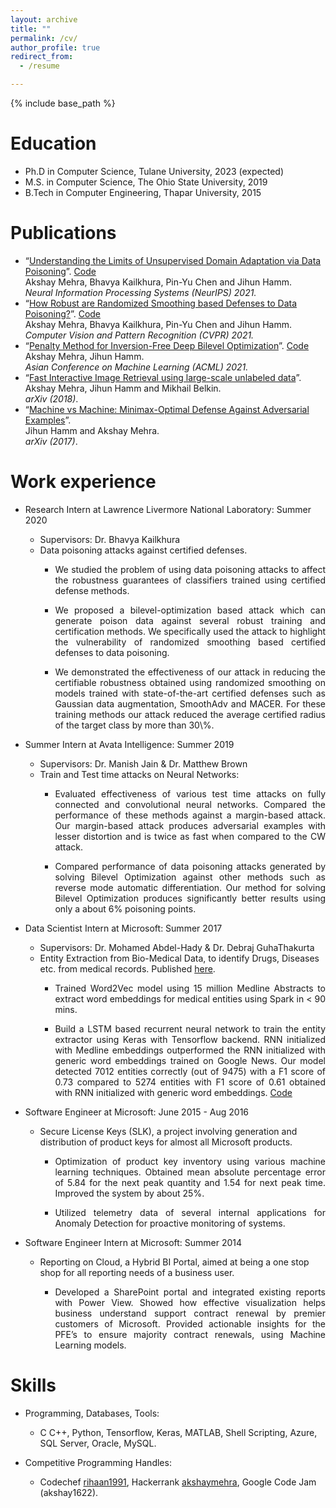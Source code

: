 ```yaml
---
layout: archive
title: ""
permalink: /cv/
author_profile: true
redirect_from:
  - /resume

---
```


{% include base_path %}

Education
======
* Ph.D in Computer Science, Tulane University, 2023 (expected)
* M.S. in Computer Science, The Ohio State University, 2019
* B.Tech in Computer Engineering, Thapar University, 2015 

Publications
======
<!--  ![New](output.gif) -->
* “[Understanding the Limits of Unsupervised Domain Adaptation via Data Poisoning](https://arxiv.org/pdf/2107.03919.pdf)”. [Code](https://github.com/akshaymehra24/LimitsOfUDA)
  <br> Akshay Mehra, Bhavya Kailkhura, Pin-Yu Chen and Jihun Hamm. 
  <br> <i>Neural Information Processing Systems (NeurIPS) 2021. </i>
* “[How Robust are Randomized Smoothing based Defenses to Data Poisoning?](https://arxiv.org/pdf/2012.01274.pdf)”. [Code](https://github.com/akshaymehra24/poisoning_certified_defenses)
  <br> Akshay Mehra, Bhavya Kailkhura, Pin-Yu Chen and Jihun Hamm. 
  <br> <i>Computer Vision and Pattern Recognition (CVPR) 2021. </i>
* “[Penalty Method for Inversion-Free Deep Bilevel Optimization](https://arxiv.org/pdf/1911.03432.pdf)”. [Code](https://github.com/jihunhamm/bilevel-penalty)
  <br> Akshay Mehra, Jihun Hamm.  
  <i>Asian Conference on Machine Learning (ACML) 2021. </i>
* “[Fast Interactive Image Retrieval using large-scale unlabeled data](https://arxiv.org/pdf/1802.04204.pdf)”. 
  <br> Akshay Mehra, Jihun Hamm and Mikhail Belkin. 
  <br> <i>arXiv (2018)</i>.
* “[Machine vs Machine: Minimax-Optimal Defense Against Adversarial Examples](https://arxiv.org/pdf/1711.04368.pdf)”. 
  <br> Jihun Hamm and Akshay Mehra.
  <br> <i>arXiv (2017)</i>.


Work experience
======
* Research Intern at Lawrence Livermore National Laboratory: Summer 2020
  * Supervisors: Dr. Bhavya Kailkhura
  * Data poisoning attacks against certified defenses.  
	* <p style="text-align: justify;">We studied the problem of using data poisoning attacks to affect the robustness guarantees of classifiers trained using certified defense methods.</p>
	* <p style="text-align: justify;">We proposed a bilevel-optimization based attack which can generate poison data against several robust training and certification methods. We specifically used the attack to highlight the vulnerability of randomized smoothing based certified defenses to data poisoning.</p>
	* <p style="text-align: justify;">We demonstrated the effectiveness of our attack in reducing the certifiable robustness obtained using randomized smoothing on models trained with state-of-the-art certified defenses such as Gaussian data augmentation, SmoothAdv and MACER. For these training methods our attack reduced the average certified radius of the target class by more than 30\%.</p>


* Summer Intern at Avata Intelligence: Summer 2019
  * Supervisors: Dr. Manish Jain & Dr. Matthew Brown
  * Train and Test time attacks on Neural Networks:
	* <p style="text-align: justify;">Evaluated effectiveness of various test time attacks on fully connected and convolutional neural networks. Compared the performance of these methods against a margin-based attack. Our margin-based attack produces adversarial examples with lesser distortion and is twice as fast when compared to the CW attack.</p>
	* <p style="text-align: justify;">Compared performance of data poisoning attacks generated by solving Bilevel Optimization against other methods such as reverse mode automatic differentiation. Our method for solving Bilevel Optimization produces significantly better results using only a about 6% poisoning points.</p>

* Data Scientist Intern at Microsoft: Summer 2017
  * Supervisors: Dr. Mohamed Abdel-Hady & Dr. Debraj GuhaThakurta
  * Entity Extraction from Bio-Medical Data, to identify Drugs, Diseases etc. from medical records. Published [here](https://bit.ly/2syDRjN).
	* <p style="text-align: justify;">Trained Word2Vec model using 15 million Medline Abstracts to extract word embeddings for medical entities using Spark in < 90 mins. </p>
	* <p style="text-align: justify;">Build a LSTM based recurrent neural network to train the entity extractor using Keras with Tensorflow backend. RNN initialized with Medline embeddings outperformed the RNN initialized with generic word embeddings trained on Google News. Our model detected 7012 entities correctly (out of 9475) with a F1 score of 0.73 compared to 5274 entities with F1 score of 0.61 obtained with RNN initialized with generic word embeddings.  <a href="http://bit.ly/2xJUrKP">Code</a></p>
	
* Software Engineer at Microsoft: June 2015 - Aug 2016
  * Secure License Keys (SLK), a project involving generation and distribution of product keys for almost all Microsoft products.
	* <p style="text-align: justify;">Optimization of product key inventory using various machine learning techniques. Obtained mean absolute percentage error of 5.84 for the next peak quantity and 1.54 for next peak time. Improved the system by about 25%.</p>
	* <p style="text-align: justify;">Utilized telemetry data of several internal applications for Anomaly Detection for proactive monitoring of systems.</p>

* Software Engineer Intern at Microsoft: Summer 2014
  * Reporting on Cloud, a Hybrid BI Portal, aimed at being a one stop shop for all reporting needs of a business user.
	* <p style="text-align: justify;">Developed a SharePoint portal and integrated existing reports with Power View. Showed how effective visualization helps business understand support contract renewal by premier customers of Microsoft. Provided actionable insights for the PFE’s to ensure majority contract renewals, using Machine Learning models.</p>
  
Skills
======
* Programming, Databases, Tools: 
	* C C++, Python, Tensorflow, Keras, MATLAB, Shell Scripting, Azure, SQL Server, Oracle, MySQL.

* Competitive Programming Handles:
  * Codechef [rihaan1991](https://www.codechef.com/users/rihaan1991), Hackerrank [akshaymehra](https://www.hackerrank.com/akshaymehra), Google Code Jam (akshay1622).

<!--

  <ul>{% for post in site.publications %}
    {% include archive-single-cv.html %}
  {% endfor %}</ul>
  
Talks
======
  <ul>{% for post in site.talks %}
    {% include archive-single-talk-cv.html %}
  {% endfor %}</ul>
  
Teaching
======
  <ul>{% for post in site.teaching %}
    {% include archive-single-cv.html %}
  {% endfor %}</ul>
  
Service and leadership
======
* Currently signed in to 43 different slack teams 

-->
